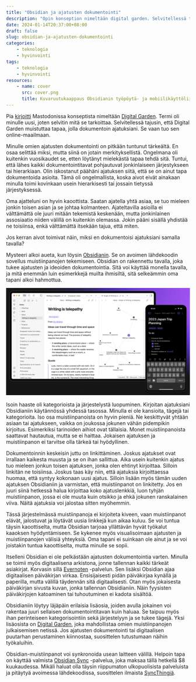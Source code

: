 ```yaml
---
title: "Obsidian ja ajatusten dokumentointi"
description: "Opin konseption nimeltään digital garden. Selvitellessä tajusin, että Digital Garden muistuttaa tapaa, jolla dokumentoin ajatuksiani. Se vaan tuo sen online-maailmaan."
date: 2024-01-14T20:37:00+08:00
draft: false
slug: obsidian-ja-ajatusten-dokumentointi
categories:
    - teknologia
    - hyvinvointi
tags:
    - teknologia
    - hyvinvointi
resources:
    - name: cover
      src: cover.png
      title: Kuvaruutukaappaus Obsidianin työpöytä- ja mobiilikäyttöliittymästä.
---
```


Pia [kirjoitti](https://mastodontti.fi/@PiaH/111731154747798879) Mastodonissa konseptista nimeltään [Digital Garden](https://maggieappleton.com/garden-history). Termi oli minulle uusi, joten selvitin mitä se tarkoittaa. Selvitellessä tajusin, että Digital Garden muistuttaa tapaa, jolla dokumentoin ajatuksiani. Se vaan tuo sen online-maailmaan.

<!--more-->

Minulle omien ajatusten dokumentointi on pitkään tuntunut tärkeältä. En osaa selittää miksi, mutta siinä on jotain merkityksellistä. Ongelmana oli kuitenkin vuosikaudet se, etten löytänyt mielekästä tapaa tehdä sitä. Tuntui, että lähes kaikki dokumentointitavat pohjautuvat jonkinlaiseen järjestykseen tai hierarkiaan. Olin iskostanut päähäni ajatuksen siitä, että se on ainut tapa dokumentoida asioita. Tämä oli ongelmallista, koska aivot eivät ainakaan minulla toimi kovinkaan usein hierarkisesti tai jossain tietyssä järjestyksessä.

Oma ajatteluni on hyvin kaoottista. Saatan ajatella yhtä asiaa, se tuo mieleen jonkin toisen asian ja se johtaa kolmanteen. Ajateltavilla asioilla ei välttämättä ole juuri mitään tekemistä keskenään, mutta jonkinlainen assosiaatio niiden välillä on kuitenkin olemassa. Jokin pääni sisällä yhdistää ne toisiinsa, enkä välttämättä itsekään tajua, että miten.

Jos kerran aivot toimivat näin, miksi en dokumentoisi ajatuksiani samalla tavalla?

Mysteeri alkoi aueta, kun löysin [Obsidianin](https://obsidian.md/). Se on avoimen lähdekoodin sovellus muistiinpanojen tekemiseen. Obsidian on rakennettu tavalla, joka tukee ajatusten ja ideoiden dokumentointia. Sitä voi käyttää monella tavalla, ja mitä enemmän luin esimerkkejä muilta ihmisiltä, sitä selkeämmin oma tapani alkoi hahmottua.

![Kuvaruutukaappaus Obsidianin työpöytä- ja mobiilikäyttöliittymästä.](cover.png "Obsidian on suunniteltu ideoiden ja ajatusten dokumentointiin. Se on saatavilla kaikille yleisille käyttöjärjestelmille ja toimii sekä tietokoneella että puhelimessa.")

Isoin haaste oli kategorioista ja järjestelystä luopuminen. Kirjoitan ajatuksiani Obsidianiin käytännössä yhdessä tasossa. Minulla ei ole kansioita, tägejä tai kategorioita. Iso osa muistiinpanoista on hyvin pieniä. Ne keskittyvät yhtään asiaan tai ajatukseen, vaikka on joukossa jokunen vähän pidempikin kirjoitus. Esimerkiksi tarinoiden aihiot ovat tällaisia. Monet muistiinpanoista saattavat hautautua, mutta se ei haittaa. Jokaisen ajatuksen ja muistiinpanon ei tarvitse olla tärkeä tai hyödyllinen.

Dokumentoinnin keskeisin juttu on linkittäminen. Joskus ajatukset ovat irrallaan kaikesta muusta ja se on ihan sallittua. Aika usein kuitenkin ajatus tuo mieleen jonkun toisen ajatuksen, jonka olen ehtinyt kirjoittaa. Silloin linkitän ne toisiinsa. Joskus taas käy niin, että ajatuksia kirjoittaessa huomaa, että syntyy kokonaan uusi ajatus. Silloin lisään myös tämän uuden ajatuksen Obsidianiin ja varmistan, että muistiinpanot on linkitetty. Jos en juuri siinä hetkessä halua kirjoittaa koko ajatuslenkkiä, luon tyhjän muistiinpanon, jossa ei ole muuta kuin otsikko ja ehkä jokunen ranskalainen viiva. Näitä ajatuksia voi jalostaa sitten myöhemmin.

Tässä järjestelmässä muistiinpanoja ei kirjoiteta kiveen, vaan muistiinpanot elävät, jalostuvat ja löytävät uusia linkkejä kun aikaa kuluu. Se voi tuntua täysin kaoottiselta, mutta Obsidian tarjoaa yllättävän hyvät työkalut kaaoksen hyödyntämiseen. Se kykenee myös visualisoimaan ajatusten ja muistiinpanojen välisiä yhteyksiä. Oma tapani ei suinkaan ole ainut ja se voi joistakin tuntua kaoottiselta, mutta minulle se sopii.

Itselleni Obsidian ei ole pelkästään ajatusten dokumentointia varten. Minulla se toimii myös digitaalisena arkistona, jonne tallennan kaikki tärkeät asiakirjat. Korvasin sillä [Evernoten](https://evernote.com/) -palvelun. Sen lisäksi Obsidian ajaa digitaalisen päiväkirjan virkaa. Ensisijaisesti pidän päiväkirjaa kynällä ja paperilla, mutta välillä täydennän sitä digitaalisesti. Otan myös jokaisesta päiväkirjan sivusta kuvan, jonka tallennan Obsidianiin. Näin fyysisten päiväkirjojen katoaminen tai tuhoutuminen ei kadota sisältöä.

Obsidianiin löytyy läjäpäin erilaisia lisäosia, joiden avulla jokainen voi rakentaa juuri sellaisen dokumentointitavan kuin haluaa. Se taipuu myös ihan perinteiseen kategorisointiin sekä järjestelyyn ja se tukee tägejä.  Yksi lisäosista on [Digital Garden](https://github.com/oleeskild/obsidian-digital-garden), joka mahdollistaa omien muistiinpanojen julkaisemisen netissä. Jos ajatusten dokumentointi tai digitaalisen puutarhan perustaminen kiinnostaa, suosittelen tutustumaan näihin työkaluihin.

Obsidian-muistiinpanot voi synkronoida usean laitteen välillä. Helpoin tapa on käyttää valmista [Obsidian Sync](https://obsidian.md/sync) -palvelua, joka maksaa tällä hetkellä $8 kuukaudessa. Mikäli haluat olla täysin riippumaton ulkopuolisista palveluista ja pitäytyä avoimessa lähdekoodissa, suosittelen ilmaista [SyncThingiä](https://syncthing.net/).
